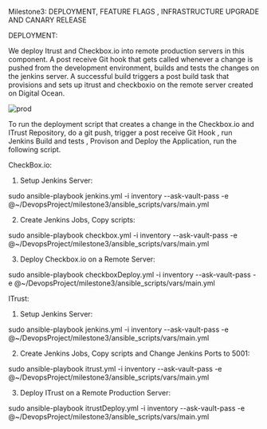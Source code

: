 
Milestone3: DEPLOYMENT, FEATURE FLAGS , INFRASTRUCTURE UPGRADE AND CANARY RELEASE

DEPLOYMENT: 

We deploy Itrust and Checkbox.io into remote production servers in this component. A post receive Git hook that gets called whenever a change is pushed from the development environment, builds and tests the changes on the jenkins server. A successful build triggers a post build task that provisions and sets up itrust and checkboxio on the remote server created on Digital Ocean.

![prod](https://media.github.ncsu.edu/user/8418/files/cc828f80-6a05-11e9-9401-1a3083433096)



To run the deployment script that creates a change in the Checkbox.io and ITrust Repository, do a git push, trigger a post receive Git Hook , run Jenkins Build and tests , Provison and Deploy the Application, run the following script. 

CheckBox.io:

1. Setup Jenkins Server:

sudo ansible-playbook jenkins.yml -i inventory --ask-vault-pass -e @~/DevopsProject/milestone3/ansible_scripts/vars/main.yml

2. Create Jenkins Jobs, Copy scripts:

sudo ansible-playbook checkbox.yml -i inventory --ask-vault-pass -e @~/DevopsProject/milestone3/ansible_scripts/vars/main.yml

3. Deploy Checkbox.io on a Remote Server:

sudo ansible-playbook checkboxDeploy.yml -i inventory --ask-vault-pass -e @~/DevopsProject/milestone3/ansible_scripts/vars/main.yml

ITrust:

1. Setup Jenkins Server:

sudo ansible-playbook jenkins.yml -i inventory --ask-vault-pass -e @~/DevopsProject/milestone3/ansible_scripts/vars/main.yml

2. Create Jenkins Jobs, Copy scripts and Change Jenkins Ports to 5001:

sudo ansible-playbook itrust.yml -i inventory --ask-vault-pass -e @~/DevopsProject/milestone3/ansible_scripts/vars/main.yml

3. Deploy ITrust on a Remote Production Server:

sudo ansible-playbook itrustDeploy.yml -i inventory --ask-vault-pass -e @~/DevopsProject/milestone3/ansible_scripts/vars/main.yml


